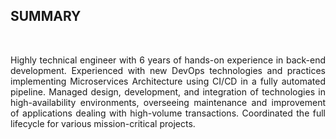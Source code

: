 ## SUMMARY
<br>
<p align="justify">
Highly technical engineer with 6 years of hands-on experience in back-end development. Experienced with new DevOps technologies and practices implementing Microservices Architecture using CI/CD in a fully automated pipeline. 
Managed design, development, and integration of technologies in high-availability environments, overseeing maintenance and improvement of applications dealing with high-volume transactions. Coordinated the full lifecycle for various mission-critical projects. 
</p>

